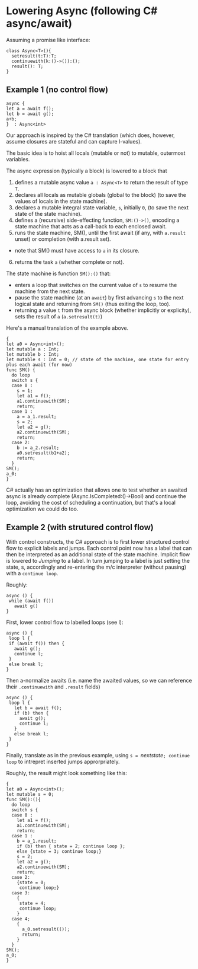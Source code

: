# Lowering Async (following C\# async/await)

Assuming a promise like interface:

```
class Async<T>(){
  setresult(t:T):T;
  continuewith(k:()->()):();
  result(): T;
}
```

## Example 1 (no control flow)

```
async {
let a = await f();
let b = await g();
a+b;
}  : Async<int>
```

Our approach is inspired by the C# translation (which does, however, assume closures are stateful and can capture l-values).

The basic idea is to hoist all locals (mutable or not) to mutable, outermost variables.

The async expression (typically a block) is lowered to a block that
1. defines a mutable async value `a : Async<T>` to return the result of type `T`.
2. declares all locals as mutable globals (global to the block) (to save the values of locals in the state machine).
3. declares a mutable integral state variable, `s`, initially `0`, (to save the next state of the state machine).
4. defines a (recursive) side-effecting function, `SM:()->()`, encoding a state machine that acts as a call-back to each enclosed await.
5. runs the state machine, SM(), until the first await (if any, with `a.result` unset) or completion (with a.result set).
  * note that SM() must have access to `a` in its closure.
6. returns the task `a` (whether complete or not).

The state machine is function `SM():()` that:
- enters a loop that switches on the current value of `s` to resume the machine from the next state.
- pause the state machine (at an `await`) by first advancing `s` to the next logical state and returning from `SM()` (thus  exiting the loop, too).
- returning a value `t` from the async block (whether implicitly  or explicity), sets the result of `a` (`a.setresult(t)`)

Here's a manual translation of the example above.


```
{
let a0 = Async<int>();
let mutable a : Int;
let mutable b : Int;
let mutable s : Int = 0; // state of the machine, one state for entry plus each await (for now)
func SM() {
  do loop
  switch s {
  case 0 :
    s = 1;
    let a1 = f();
    a1.continuewith(SM);
    return;
  case 1 :
    a = a_1.result;
    s = 2;
    let a2 = g();
    a2.continuewith(SM);
    return;
  case 2:
    b := a_2.result;
    a0.setresult(b1+a2);
    return;
  }
SM();
a_0;
}
```

C# actually has an optimization that allows one to  test whether an awaited async  is already complete (Async<T>.IsCompleted:()->Bool) and continue the loop,
avoiding the cost of scheduling a continuation, but that's a local optimization we could do too.

## Example 2 (with strutured control flow)

With control constructs, the C# approach is to first lower structured control flow to explicit labels and jumps.
Each control point now has a label that can then be interpreted as an additional state of the state machine.
Implicit flow is lowered to *Jumping* to a label. In turn jumping to a label is just setting the state, s, accordingly and re-entering the m/c interpreter (without pausing) with a ```continue loop```.

Roughly:

```
async () {
 while (await f())
   await g()   
}
```

First, lower control flow to labelled loops (see l):

```
async () {
 loop l {
 if (await f()) then {
   await g();
   continue l;
 }
 else break l;
}
```
Then a-normalize awaits (i.e. name the awaited values, so we can reference their ```.continuewith``` and ```.result``` fields)

```
async () {
 loop l {
   let b = await f();
   if (b) then {
     await g();
     continue l;
   }
   else break l;
 }
}
```

Finally, translate as in the previous example, using ```s = ```*nextstate*```; continue loop```
to intrepret inserted jumps approrpriately.

Roughly, the result might look something like this:

```
{
let a0 = Async<int>();
let mutable s = 0;
func SM():(){
  do loop
  switch s {
  case 0 :
    let a1 = f();
    a1.continuewith(SM);
    return;
  case 1 :
    b = a_1.result;
    if (b) then { state = 2; continue loop };
    else {state = 3; continue loop;} 
    s = 2;
    let a2 = g();
    a2.continuewith(SM);
    return;
  case 2:
    {state = 0;
     continue loop;} 
  case 3:
    {
     state = 4;
     continue loop;
    }
  case 4;
    {
      a_0.setresult(());
      return;
    }
  }
SM();
a_0;
}
```





